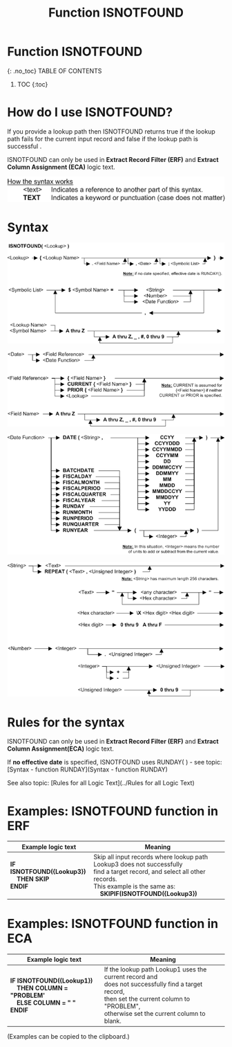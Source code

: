 ﻿---
layout: default
title: "Function ISNOTFOUND"
parent: Functions
grand_parent: Workbench Logic Text Full Details
nav_order: 11
---
# Function ISNOTFOUND
{: .no_toc}
TABLE OF CONTENTS 
1. TOC
{:toc}  


# How do I use ISNOTFOUND? 

If you provide a lookup path then ISNOTFOUND returns true if the lookup path fails for the current input record and false if the lookup path is successful .

ISNOTFOUND can only be used in **Extract Record Filter (ERF)** and **Extract Column Assignment (ECA)** logic text.


![(Syntax Legend)](../../images/LTZZ_Syntax_legend.gif )

# Syntax 

![Function ISNOTFOUND 1](../../images/LTSF_ISNOTFOUND_01.gif)

![Function ISNOTFOUND 2](../../images/LTSF_Date_FR_FN_01.gif)

![Function ISNOTFOUND 3](../../images/LTSF_ISNOTFOUND_02.gif)

![Function ISNOTFOUND 4](../../images/LTSF_ISNOTFOUND_03.gif)

# Rules for the syntax 

ISNOTFOUND can only be used in **Extract Record Filter (ERF)** and **Extract Column Assignment(ECA)** logic text.

If **no effective date** is specified, ISNOTFOUND uses RUNDAY\( \) - see topic: [Syntax - function RUNDAY](Syntax - function RUNDAY)

See also topic: [Rules for all Logic Text](../Rules for all Logic Text) 


# Examples: ISNOTFOUND function in ERF 

|Example logic text|Meaning|
|------------------|-------|
|**IF ISNOTFOUND({Lookup3})<br>&nbsp;&nbsp;&nbsp;&nbsp;THEN SKIP<br>ENDIF**|Skip all input records where lookup path Lookup3 does not successfully<br>find a target record, and select all other records.<br>This example is the same as:<br>&nbsp;&nbsp;&nbsp;&nbsp;**SKIPIF(ISNOTFOUND({Lookup3})**|



# Examples: ISNOTFOUND function in ECA 

|Example logic text|Meaning|
|------------------|-------|
|**IF ISNOTFOUND({Lookup1})<br>&nbsp;&nbsp;&nbsp;&nbsp;THEN COLUMN = "PROBLEM'<br>&nbsp;&nbsp;&nbsp;&nbsp;ELSE COLUMN = " "<br>ENDIF**|If the lookup path Lookup1 uses the current record and<br>does not successfully find a target record,<br>then set the current column to "PROBLEM",<br>otherwise set the current column to blank.|


  
  (Examples can be copied to the clipboard.)
  

